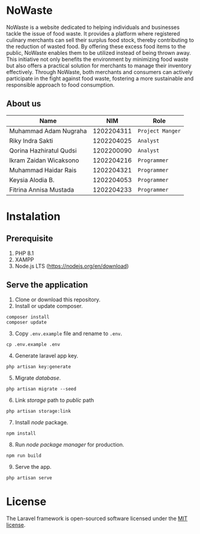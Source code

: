 # NoWaste
NoWaste is a website dedicated to helping individuals and businesses tackle the issue of food waste. It provides a platform where registered culinary merchants can sell their surplus food stock, thereby contributing to the reduction of wasted food. By offering these excess food items to the public, NoWaste enables them to be utilized instead of being thrown away. This initiative not only benefits the environment by minimizing food waste but also offers a practical solution for merchants to manage their inventory effectively. Through NoWaste, both merchants and consumers can actively participate in the fight against food waste, fostering a more sustainable and responsible approach to food consumption.

## About us
| Name | NIM | Role |
|-----------------|-----------------|-----------------|
| Muhammad Adam Nugraha   | 1202204311    | `Project Manger` |
| Riky Indra Sakti        | 1202204025    | `Analyst`        |
| Qorina Hazhiratul Qudsi | 1202200090    | `Analyst`        |
| Ikram Zaidan Wicaksono  | 1202204216    | `Programmer`     |
| Muhammad Haidar Rais    | 1202204321    | `Programmer`     |
| Keysia Alodia B.        | 1202204053    | `Programmer`     |
| Fitrina Annisa Mustada  | 1202204233    | `Programmer`     |

# Instalation
## Prerequisite
1. PHP 8.1
2. XAMPP
3. Node.js LTS (https://nodejs.org/en/download)

## Serve the application

1. Clone or download this repository.
2. Install or update composer.
```
composer install
composer update
```
3. Copy `.env.example` file and rename to `.env`.
```
cp .env.example .env
```
4. Generate laravel app key.
```
php artisan key:generate
```
5. Migrate *database*.
```
php artisan migrate --seed
```
6. Link *storage* path to *public* path
```
php artisan storage:link
```
7. Install *node* package.
```
npm install
```
8. Run *node package manager* for production.
```
npm run build
```
9. Serve the app.
```
php artisan serve
```

# License
The Laravel framework is open-sourced software licensed under the [MIT license](https://opensource.org/licenses/MIT).
